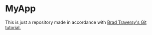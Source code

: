 # MyApp
This is just a repository made in accordance with [Brad Traversy's Git tutorial.](https://youtu.be/SWYqp7iY_Tc)